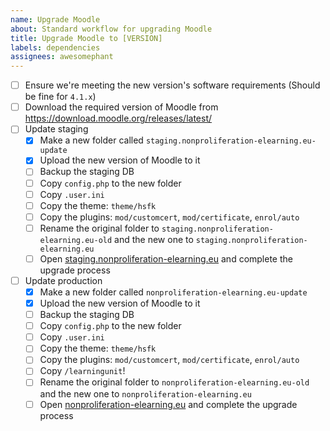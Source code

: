 ```yaml
---
name: Upgrade Moodle
about: Standard workflow for upgrading Moodle
title: Upgrade Moodle to [VERSION]
labels: dependencies
assignees: awesomephant
---
```


- [ ] Ensure we're meeting the new version's software requirements (Should be fine for `4.1.x`)
- [ ] Download the required version of Moodle from https://download.moodle.org/releases/latest/
- [ ] Update staging
  - [x] Make a new folder called `staging.nonproliferation-elearning.eu-update`
  - [x] Upload the new version of Moodle to it
  - [ ] Backup the staging DB
  - [ ] Copy `config.php` to the new folder
  - [ ] Copy `.user.ini`
  - [ ] Copy the theme: `theme/hsfk`
  - [ ] Copy the plugins: `mod/customcert`, `mod/certificate`, `enrol/auto`
  - [ ] Rename the original folder to `staging.nonproliferation-elearning.eu-old` and the new one to `staging.nonproliferation-elearning.eu`
  - [ ] Open [staging.nonproliferation-elearning.eu](https://staging.nonproliferation-elearning.eu) and complete the upgrade process
- [ ] Update production
  - [x] Make a new folder called `nonproliferation-elearning.eu-update`
  - [x] Upload the new version of Moodle to it
  - [ ] Backup the staging DB
  - [ ] Copy `config.php` to the new folder
  - [ ] Copy `.user.ini`
  - [ ] Copy the theme: `theme/hsfk`
  - [ ] Copy the plugins: `mod/customcert`, `mod/certificate`, `enrol/auto`
  - [ ] Copy `/learningunit`!
  - [ ] Rename the original folder to `nonproliferation-elearning.eu-old` and the new one to `nonproliferation-elearning.eu`
  - [ ] Open [nonproliferation-elearning.eu](https://nonproliferation-elearning.eu) and complete the upgrade process

